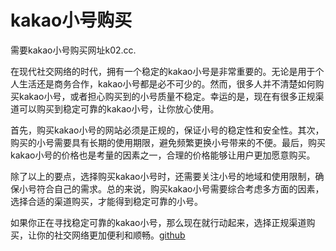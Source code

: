 # kakao小号购买

需要kakao小号购买网址k02.cc.

在现代社交网络的时代，拥有一个稳定的kakao小号是非常重要的。无论是用于个人生活还是商务合作，kakao小号都是必不可少的。然而，很多人并不清楚如何购买kakao小号，或者担心购买到的小号质量不稳定。幸运的是，现在有很多正规渠道可以购买到稳定可靠的kakao小号，让你放心使用。

首先，购买kakao小号的网站必须是正规的，保证小号的稳定性和安全性。其次，购买的小号需要具有长期的使用期限，避免频繁更换小号带来的不便。最后，购买kakao小号的价格也是考量的因素之一，合理的价格能够让用户更加愿意购买。

除了以上的要点，选择购买kakao小号时，还需要关注小号的地域和使用限制，确保小号符合自己的需求。总的来说，购买kakao小号需要综合考虑多方面的因素，选择合适的渠道购买，才能得到稳定可靠的小号。

如果你正在寻找稳定可靠的kakao小号，那么现在就行动起来，选择正规渠道购买，让你的社交网络更加便利和顺畅。[github](https://github.com)